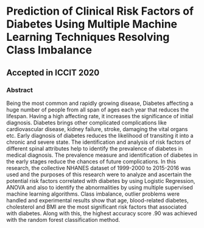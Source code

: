 # Prediction of Clinical Risk Factors of Diabetes Using Multiple Machine Learning Techniques Resolving Class Imbalance
 
## Accepted in ICCIT 2020

### Abstract
Being the most common and rapidly growing disease, Diabetes affecting a huge number of people from all span of ages each year that reduces the lifespan. Having a high affecting rate, it increases the significance of initial diagnosis. Diabetes brings other complicated complications like cardiovascular disease, kidney failure, stroke, damaging the vital organs etc. Early diagnosis of diabetes reduces the likelihood of transiting it into a chronic and severe state. The identification and analysis of risk factors of different spinal attributes help to identify the prevalence of diabetes in medical diagnosis. The prevalence measure and identification of diabetes in the early stages reduce the chances of future complications.  In this research, the collective NHANES dataset of 1999-2000 to 2015-2016 was used and the purposes of this research were to analyze and ascertain the potential risk factors correlated with diabetes by using Logistic Regression, ANOVA and also to identify the abnormalities by using multiple supervised machine learning algorithms. Class imbalance, outlier problems were handled and experimental results show that age, blood-related diabetes, cholesterol and  BMI  are the most significant risk factors that associated with diabetes. Along with this, the highest accuracy score .90 was achieved with the random forest classification method.
